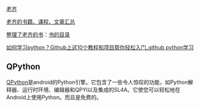 [老齐](https://github.com/qiwsir)

[老齐的书籍、课程、文章汇总](https://github.com/qiwsir/itdiffer)

[整理了老齐的书](https://github.com/looly/python-basic)：[书的目录](https://github.com/looly/python-basic/blob/master/SUMMARY.md)

[如何学习python？Github上这10个教程和项目帮你轻松入门_github python学习](https://blog.csdn.net/weixin_49892805/article/details/134193061)


## QPython
[QPython](https://github.com/qpython-android/qpython)是android的Python引擎。它包含了一些令人惊叹的功能，如Python解释器、运行时环境、编辑器和QPYI以及集成的SL4A。它使您可以轻松地在Android上使用Python。而且是免费的。


